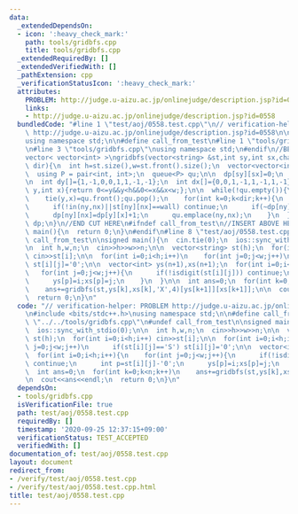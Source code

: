 ```yaml
---
data:
  _extendedDependsOn:
  - icon: ':heavy_check_mark:'
    path: tools/gridbfs.cpp
    title: tools/gridbfs.cpp
  _extendedRequiredBy: []
  _extendedVerifiedWith: []
  _pathExtension: cpp
  _verificationStatusIcon: ':heavy_check_mark:'
  attributes:
    PROBLEM: http://judge.u-aizu.ac.jp/onlinejudge/description.jsp?id=0558
    links:
    - http://judge.u-aizu.ac.jp/onlinejudge/description.jsp?id=0558
  bundledCode: "#line 1 \"test/aoj/0558.test.cpp\"\n// verification-helper: PROBLEM\
    \ http://judge.u-aizu.ac.jp/onlinejudge/description.jsp?id=0558\n\n#include <bits/stdc++.h>\n\
    using namespace std;\n\n#define call_from_test\n#line 1 \"tools/gridbfs.cpp\"\n\
    \n#line 3 \"tools/gridbfs.cpp\"\nusing namespace std;\n#endif\n//BEGIN CUT HERE\n\
    vector< vector<int> >\ngridbfs(vector<string> &st,int sy,int sx,char wall,int\
    \ dir){\n  int h=st.size(),w=st.front().size();\n  vector<vector<int> > dp(h,vector<int>(w,-1));\n\
    \  using P = pair<int, int>;\n  queue<P> qu;\n\n  dp[sy][sx]=0;\n  qu.emplace(sy,sx);\n\
    \n  int dy[]={1,-1,0,0,1,1,-1,-1};\n  int dx[]={0,0,1,-1,1,-1,1,-1};\n  auto in=[&](int\
    \ y,int x){return 0<=y&&y<h&&0<=x&&x<w;};\n\n  while(!qu.empty()){\n    int y,x;\n\
    \    tie(y,x)=qu.front();qu.pop();\n    for(int k=0;k<dir;k++){\n      int ny=y+dy[k],nx=x+dx[k];\n\
    \      if(!in(ny,nx)||st[ny][nx]==wall) continue;\n      if(~dp[ny][nx]) continue;\n\
    \      dp[ny][nx]=dp[y][x]+1;\n      qu.emplace(ny,nx);\n    }\n  }\n\n  return\
    \ dp;\n}\n//END CUT HERE\n#ifndef call_from_test\n//INSERT ABOVE HERE\nsigned\
    \ main(){\n  return 0;\n}\n#endif\n#line 8 \"test/aoj/0558.test.cpp\"\n#undef\
    \ call_from_test\n\nsigned main(){\n  cin.tie(0);\n  ios::sync_with_stdio(0);\n\
    \n  int h,w,n;\n  cin>>h>>w>>n;\n\n  vector<string> st(h);\n  for(int i=0;i<h;i++)\
    \ cin>>st[i];\n\n  for(int i=0;i<h;i++)\n    for(int j=0;j<w;j++)\n      if(st[i][j]=='S')\
    \ st[i][j]='0';\n\n  vector<int> ys(n+1),xs(n+1);\n  for(int i=0;i<h;i++){\n \
    \   for(int j=0;j<w;j++){\n      if(!isdigit(st[i][j])) continue;\n      int p=st[i][j]-'0';\n\
    \      ys[p]=i;xs[p]=j;\n    }\n  }\n\n  int ans=0;\n  for(int k=0;k<n;k++)\n\
    \    ans+=gridbfs(st,ys[k],xs[k],'X',4)[ys[k+1]][xs[k+1]];\n\n  cout<<ans<<endl;\n\
    \  return 0;\n}\n"
  code: "// verification-helper: PROBLEM http://judge.u-aizu.ac.jp/onlinejudge/description.jsp?id=0558\n\
    \n#include <bits/stdc++.h>\nusing namespace std;\n\n#define call_from_test\n#include\
    \ \"../../tools/gridbfs.cpp\"\n#undef call_from_test\n\nsigned main(){\n  cin.tie(0);\n\
    \  ios::sync_with_stdio(0);\n\n  int h,w,n;\n  cin>>h>>w>>n;\n\n  vector<string>\
    \ st(h);\n  for(int i=0;i<h;i++) cin>>st[i];\n\n  for(int i=0;i<h;i++)\n    for(int\
    \ j=0;j<w;j++)\n      if(st[i][j]=='S') st[i][j]='0';\n\n  vector<int> ys(n+1),xs(n+1);\n\
    \  for(int i=0;i<h;i++){\n    for(int j=0;j<w;j++){\n      if(!isdigit(st[i][j]))\
    \ continue;\n      int p=st[i][j]-'0';\n      ys[p]=i;xs[p]=j;\n    }\n  }\n\n\
    \  int ans=0;\n  for(int k=0;k<n;k++)\n    ans+=gridbfs(st,ys[k],xs[k],'X',4)[ys[k+1]][xs[k+1]];\n\
    \n  cout<<ans<<endl;\n  return 0;\n}\n"
  dependsOn:
  - tools/gridbfs.cpp
  isVerificationFile: true
  path: test/aoj/0558.test.cpp
  requiredBy: []
  timestamp: '2020-09-25 12:37:15+09:00'
  verificationStatus: TEST_ACCEPTED
  verifiedWith: []
documentation_of: test/aoj/0558.test.cpp
layout: document
redirect_from:
- /verify/test/aoj/0558.test.cpp
- /verify/test/aoj/0558.test.cpp.html
title: test/aoj/0558.test.cpp
---
```

